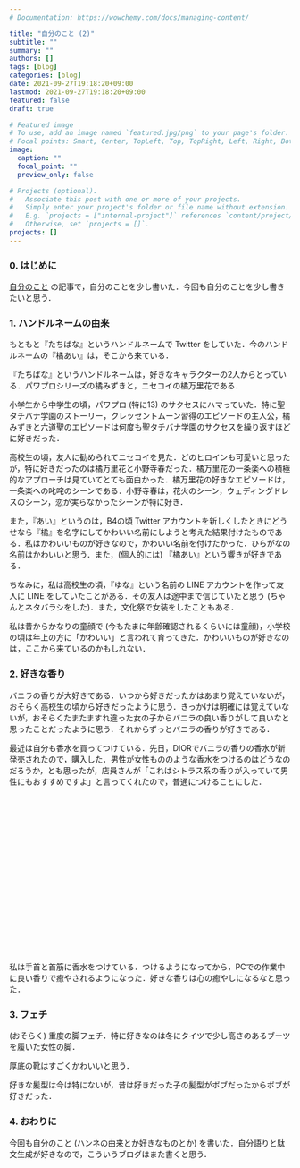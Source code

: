 ```yaml
---
# Documentation: https://wowchemy.com/docs/managing-content/

title: "自分のこと (2)"
subtitle: ""
summary: ""
authors: []
tags: [blog]
categories: [blog]
date: 2021-09-27T19:18:20+09:00
lastmod: 2021-09-27T19:18:20+09:00
featured: false
draft: true

# Featured image
# To use, add an image named `featured.jpg/png` to your page's folder.
# Focal points: Smart, Center, TopLeft, Top, TopRight, Left, Right, BottomLeft, Bottom, BottomRight.
image:
  caption: ""
  focal_point: ""
  preview_only: false

# Projects (optional).
#   Associate this post with one or more of your projects.
#   Simply enter your project's folder or file name without extension.
#   E.g. `projects = ["internal-project"]` references `content/project/deep-learning/index.md`.
#   Otherwise, set `projects = []`.
projects: []
---
```


### 0. はじめに
[自分のこと](https://tachibana-ai.netlify.app/post/blog_old_self/) の記事で，自分のことを少し書いた．今回も自分のことを少し書きたいと思う．

### 1. ハンドルネームの由来
もともと『たちばな』というハンドルネームで Twitter をしていた．今のハンドルネームの『橘あい』は，そこから来ている．

『たちばな』というハンドルネームは，好きなキャラクターの2人からとっている．パワプロシリーズの橘みずきと，ニセコイの橘万里花である．

小学生から中学生の頃，パワプロ (特に13) のサクセスにハマっていた．特に聖タチバナ学園のストーリー，クレッセントムーン習得のエピソードの主人公，橘みずきと六道聖のエピソードは何度も聖タチバナ学園のサクセスを繰り返すほどに好きだった．

高校生の頃，友人に勧められてニセコイを見た．どのヒロインも可愛いと思ったが，特に好きだったのは橘万里花と小野寺春だった．橘万里花の一条楽への積極的なアプローチは見ていてとても面白かった．橘万里花の好きなエピソードは，一条楽への叱咤のシーンである．小野寺春は，花火のシーン，ウェディングドレスのシーン，恋が実らなかったシーンが特に好き．

また，『あい』というのは，B4の頃 Twitter アカウントを新しくしたときにどうせなら『橘』を名字にしてかわいい名前にしようと考えた結果付けたものである．私はかわいいものが好きなので，かわいい名前を付けたかった．ひらがなの名前はかわいいと思う．また，(個人的には) 『橘あい』という響きが好きである．

ちなみに，私は高校生の頃，『ゆな』という名前の LINE アカウントを作って友人に LINE をしていたことがある．その友人は途中まで信じていたと思う (ちゃんとネタバラシをした)．また，文化祭で女装をしたこともある．

私は昔からかなりの童顔で (今もたまに年齢確認されるくらいには童顔)，小学校の頃は年上の方に「かわいい」と言われて育ってきた．かわいいものが好きなのは，ここから来ているのかもしれない．

### 2. 好きな香り
バニラの香りが大好きである．いつから好きだったかはあまり覚えていないが，おそらく高校生の頃から好きだったように思う．きっかけは明確には覚えていないが，おそらくたまたますれ違った女の子からバニラの良い香りがして良いなと思ったことだったように思う．それからずっとバニラの香りが好きである．

最近は自分も香水を買ってつけている．先日，DIORでバニラの香りの香水が新発売されたので，購入した．男性が女性もののような香水をつけるのはどうなのだろうか，とも思ったが，店員さんが「これはシトラス系の香りが入っていて男性にもおすすめですよ」と言ってくれたので，普通につけることにした．

<div class="iframely-embed"><div class="iframely-responsive" style="padding-bottom: 56.25%;"><a href="https://www.dior.com/ja_jp/products/beauty-Y0996344-バニラ-ディオラマ-フレグランス" data-iframely-url="//cdn.iframe.ly/JVfphM4"></a></div></div><script async src="//cdn.iframe.ly/embed.js" charset="utf-8"></script>

私は手首と首筋に香水をつけている．つけるようになってから，PCでの作業中に良い香りで癒やされるようになった．好きな香りは心の癒やしになるなと思った．

### 3. フェチ
(おそらく) 重度の脚フェチ．特に好きなのは冬にタイツで少し高さのあるブーツを履いた女性の脚．

厚底の靴はすごくかわいいと思う．

好きな髪型は今は特にないが，昔は好きだった子の髪型がボブだったからボブが好きだった．

### 4. おわりに
今回も自分のこと (ハンネの由来とか好きなものとか) を書いた．自分語りと駄文生成が好きなので，こういうブログはまた書くと思う．